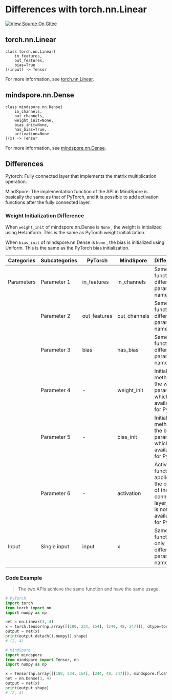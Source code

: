 # Differences with torch.nn.Linear

[![View Source On Gitee](https://mindspore-website.obs.cn-north-4.myhuaweicloud.com/website-images/r2.3.q1/resource/_static/logo_source_en.svg)](https://gitee.com/mindspore/docs/blob/r2.3.q1/docs/mindspore/source_en/note/api_mapping/pytorch_diff/Dense.md)

## torch.nn.Linear

```text
class torch.nn.Linear(
    in_features,
    out_features,
    bias=True
)(input) -> Tensor
```

For more information, see [torch.nn.Linear](https://pytorch.org/docs/1.8.1/generated/torch.nn.Linear.html).

## mindspore.nn.Dense

```text
class mindspore.nn.Dense(
    in_channels,
    out_channels,
    weight_init=None,
    bias_init=None,
    has_bias=True,
    activation=None
)(x) -> Tensor
```

For more information, see [mindspore.nn.Dense](https://www.mindspore.cn/docs/en/r2.3.0rc1/api_python/nn/mindspore.nn.Dense.html).

## Differences

Pytorch: Fully connected layer that implements the matrix multiplication operation.

MindSpore: The implementation function of the API in MindSpore is basically the same as that of PyTorch, and it is possible to add activation functions after the fully connected layer.

### Weight Initialization Difference

When `weight_init` of mindspore.nn.Dense is ``None`` , the weight is initialized using HeUniform. This is the same as PyTorch weight initialization.

When `bias_init` of mindspore.nn.Dense is ``None`` , the bias is initialized using Uniform. This is the same as the PyTorch bias initialization.

| Categories | Subcategories   | PyTorch             | MindSpore   | Differences    |
| ---- | ----- | ------------ | ------------ | ---------------------------- |
| Parameters | Parameter 1 | in_features  | in_channels  | Same function, different parameter names              |
|      | Parameter 2 | out_features | out_channels | Same function, different parameter names       |
|      | Parameter 3 | bias         | has_bias     | Same function, different parameter names         |
|      | Parameter 4 | -             | weight_init  | Initialization method for the weight parameter, which is not available for PyTorch         |
|      | Parameter 5 | -             | bias_init    | Initialization method for the bias parameter, which is not available for PyTorch           |
|      | Parameter 6 | -             | activation   | Activation function applied to the output of the fully connected layer, which is not available for PyTorch   |
| Input | Single input | input | x | Same function, only different parameter names |

### Code Example

> The two APIs achieve the same function and have the same usage.

```python
# PyTorch
import torch
from torch import nn
import numpy as np

net = nn.Linear(3, 4)
x = torch.tensor(np.array([[180, 234, 154], [244, 48, 247]]), dtype=torch.float)
output = net(x)
print(output.detach().numpy().shape)
# (2, 4)

# MindSpore
import mindspore
from mindspore import Tensor, nn
import numpy as np

x = Tensor(np.array([[180, 234, 154], [244, 48, 247]]), mindspore.float32)
net = nn.Dense(3, 4)
output = net(x)
print(output.shape)
# (2, 4)
```